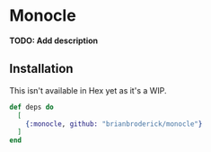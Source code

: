 # Monocle

**TODO: Add description**

## Installation

This isn't available in Hex yet as it's a WIP.

```elixir
def deps do
  [
    {:monocle, github: "brianbroderick/monocle"}
  ]
end
```
